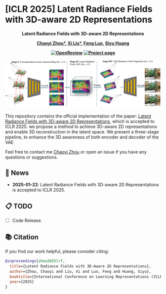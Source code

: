 # [ICLR 2025] Latent Radiance Fields with 3D-aware 2D Representations

<h4 align="center">

Latent Radiance Fields with 3D-aware 2D Representations

[Chaoyi Zhou*](https://chaoyizh.github.io/chaoyizh-home-page/), [Xi Liu*](https://xiliu8006.github.io/), [Feng Luo](https://people.computing.clemson.edu/~luofeng/), [Siyu Huang](https://siyuhuang.github.io/)

[![OpenReview](https://img.shields.io/badge/OpenReview-Paper-blue)](https://openreview.net/pdf?id=vL9t9tpKli)
[![Project page](https://img.shields.io/badge/Project-Page-brightgreen)](https://latent-radiance-field.github.io/LRF/)



<p>
    <img width="730", src="./assets/method.png">
</p>

</h4>

This repository contains the official implementation of the paper: [Latent Radiance Fields with 3D-aware 2D Representations](https://openreview.net/pdf?id=vL9t9tpKli), which is accepted to ICLR 2025.
we propose a method to achieve 3D-aware 2D representations and enable 3D reconstruction in the latent space. We present a three-stage pipeline, to enhance the 3D awareness of both encoder and decoder of the VAE

Feel free to contact me [Chaoyi Zhou](https://chaoyizh.github.io/chaoyizh-home-page/) or open an issue if you have any questions or suggestions.


## 📢 News
- **2025-01-22**: Latent Radiance Fields with 3D-aware 2D Representations is accepted to ICLR 2025.


## 📋 TODO

- [ ] Code Release.



## 📚 Citation
If you find our work helpful, please consider citing:
```bibtex
@inproceedings{zhou2025lrf,
  title={Latent Radiance Fields with 3D-Aware 2D Representations},
  author={Zhou, Chaoyi and Liu, Xi and Luo, Feng and Huang, Siyu},
  booktitle={International Conference on Learning Representations (ICLR)},
  year={2025}
}
```
